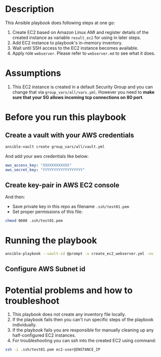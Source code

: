 # Description

This Ansible playbook does following steps at one go:

1. Create EC2 based on Amazon Linux AMI and register details of the created instance as variable `result_ec2` for using in later steps.
2. Add EC2 instance to playbook's in-memory inventory.
3. Wait until SSH access to the EC2 instance becomes available.
4. Apply role `webserver`. Please refer to `webserver.md` to see what it does.

# Assumptions

1. This EC2 instance is created in a default Security Group and you can change that via `group_vars/all/vars.yml`. However you need to **make sure that your SG allows incoming tcp connections on 80 port**.

# Before you run this playbook

## Create a vault with your AWS credentials

```bash
ansible-vault create group_vars/all/vault.yml
```

And add your aws credentials like below:
```yaml
aws_access_key: "XXXXXXXXXXXX"
aws_secret_key: "YYYYYYYYYYYYYYYYYY"
```

## Create key-pair in AWS EC2 console

And then:
 - Save private key in this repo as filename `.ssh/test01.pem`
 - Set proper permissions of this file:
 ```bash
 chmod 0600 .ssh/test01.pem
 ```

# Running the playbook

```bash
ansible-playbook --vault-id @prompt -v create_ec2_webserver.yml -vv
```

## Configure AWS Subnet id

# Potential problems and how to troubleshoot

1. This playbook does not create any inventory file locally.
2. If the playbook fails then you can't run specific steps of the playbook individually.
3. If the playbook fails you are responsible for manually cleaning up any half-configured EC2 instances.
4. For troubleshooting you can ssh into the created EC2 using command:
```bash
ssh -i .ssh/test01.pem ec2-user@INSTANCE_IP
```